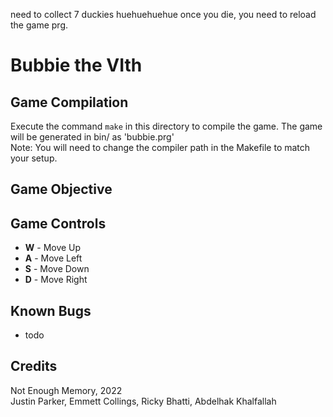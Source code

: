 need to collect 7 duckies huehuehuehue
once you die, you need to reload the game prg.

# Bubbie the VIth

## Game Compilation
Execute the command `make` in this directory to compile the game. The game will be generated in bin/ as 'bubbie.prg'  
Note: You will need to change the compiler path in the Makefile to match your setup.

## Game Objective

## Game Controls
* **W** - Move Up
* **A** - Move Left
* **S** - Move Down
* **D** - Move Right

## Known Bugs
* todo

## Credits
Not Enough Memory, 2022  
Justin Parker, Emmett Collings, Ricky Bhatti, Abdelhak Khalfallah